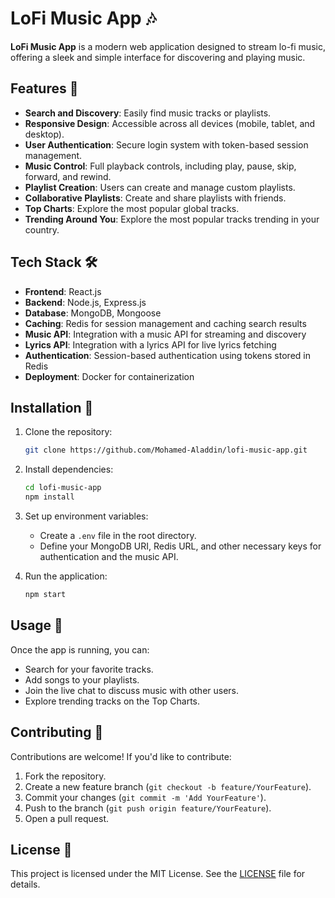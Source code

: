 
# LoFi Music App 🎶

**LoFi Music App** is a modern web application designed to stream lo-fi music, offering a sleek and simple interface for discovering and playing music.

## Features 🚀

- **Search and Discovery**: Easily find music tracks or playlists.
- **Responsive Design**: Accessible across all devices (mobile, tablet, and desktop).
- **User Authentication**: Secure login system with token-based session management.
- **Music Control**: Full playback controls, including play, pause, skip, forward, and rewind.
- **Playlist Creation**: Users can create and manage custom playlists.
- **Collaborative Playlists**: Create and share playlists with friends.
- **Top Charts**: Explore the most popular global tracks.
- **Trending Around You**: Explore the most popular tracks trending in your country.

## Tech Stack 🛠

- **Frontend**: React.js
- **Backend**: Node.js, Express.js
- **Database**: MongoDB, Mongoose
- **Caching**: Redis for session management and caching search results
- **Music API**: Integration with a music API for streaming and discovery
- **Lyrics API**: Integration with a lyrics API for live lyrics fetching
- **Authentication**: Session-based authentication using tokens stored in Redis
- **Deployment**: Docker for containerization

## Installation 🔧

1. Clone the repository:
   ```bash
   git clone https://github.com/Mohamed-Aladdin/lofi-music-app.git
   ```

2. Install dependencies:
   ```bash
   cd lofi-music-app
   npm install
   ```

3. Set up environment variables:
   - Create a `.env` file in the root directory.
   - Define your MongoDB URI, Redis URL, and other necessary keys for authentication and the music API.

4. Run the application:
   ```bash
   npm start
   ```

## Usage 📖

Once the app is running, you can:
- Search for your favorite tracks.
- Add songs to your playlists.
- Join the live chat to discuss music with other users.
- Explore trending tracks on the Top Charts.

## Contributing 🤝

Contributions are welcome! If you'd like to contribute:
1. Fork the repository.
2. Create a new feature branch (`git checkout -b feature/YourFeature`).
3. Commit your changes (`git commit -m 'Add YourFeature'`).
4. Push to the branch (`git push origin feature/YourFeature`).
5. Open a pull request.

## License 📄

This project is licensed under the MIT License. See the [LICENSE](LICENSE) file for details.
